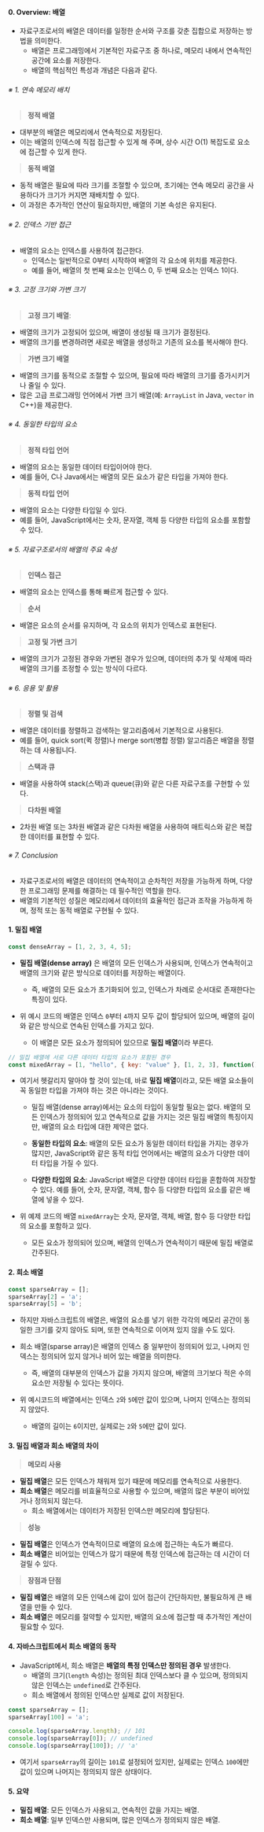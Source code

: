 
#### 0. Overview: 배열

- 자료구조로서의 배열은 데이터를 일정한 순서와 구조를 갖춘 집합으로 저장하는 방법을 의미한다.
	- 배열은 프로그래밍에서 기본적인 자료구조 중 하나로, 메모리 내에서 연속적인 공간에 요소를 저장한다.
	- 배열의 핵심적인 특성과 개념은 다음과 같다.

###### ※ 1. 연속 메모리 배치
> **정적 배열**
- 대부분의 배열은 메모리에서 연속적으로 저장된다.
- 이는 배열의 인덱스에 직접 접근할 수 있게 해 주며, 상수 시간 O(1) 복잡도로 요소에 접근할 수 있게 한다.

> **동적 배열**
- 동적 배열은 필요에 따라 크기를 조절할 수 있으며, 초기에는 연속 메모리 공간을 사용하다가 크기가 커지면 재배치할 수 있다.
- 이 과정은 추가적인 연산이 필요하지만, 배열의 기본 속성은 유지된다.

###### ※ 2. 인덱스 기반 접근
- 배열의 요소는 인덱스를 사용하여 접근한다.
	- 인덱스는 일반적으로 0부터 시작하여 배열의 각 요소에 위치를 제공한다.
	- 예를 들어, 배열의 첫 번째 요소는 인덱스 0, 두 번째 요소는 인덱스 1이다.

###### ※ 3. 고정 크기와 가변 크기
> **고정 크기 배열**:
- 배열의 크기가 고정되어 있으며, 배열이 생성될 때 크기가 결정된다.
- 배열의 크기를 변경하려면 새로운 배열을 생성하고 기존의 요소를 복사해야 한다.

> **가변 크기 배열**
- 배열의 크기를 동적으로 조절할 수 있으며, 필요에 따라 배열의 크기를 증가시키거나 줄일 수 있다. 
- 많은 고급 프로그래밍 언어에서 가변 크기 배열(예: `ArrayList` in Java, `vector` in C++)을 제공한다.

###### ※ 4. 동일한 타입의 요소
>**정적 타입 언어**
- 배열의 요소는 동일한 데이터 타입이어야 한다.
- 예를 들어, C나 Java에서는 배열의 모든 요소가 같은 타입을 가져야 한다.

> **동적 타입 언어**
- 배열의 요소는 다양한 타입일 수 있다.
- 예를 들어, JavaScript에서는 숫자, 문자열, 객체 등 다양한 타입의 요소를 포함할 수 있다.

###### ※ 5. 자료구조로서의 배열의 주요 속성
>**인덱스 접근**
- 배열의 요소는 인덱스를 통해 빠르게 접근할 수 있다.

>**순서**
- 배열은 요소의 순서를 유지하며, 각 요소의 위치가 인덱스로 표현된다.

>**고정 및 가변 크기**
- 배열의 크기가 고정된 경우와 가변된 경우가 있으며, 데이터의 추가 및 삭제에 따라 배열의 크기를 조정할 수 있는 방식이 다르다.

###### ※ 6. 응용 및 활용
>**정렬 및 검색**
- 배열은 데이터를 정렬하고 검색하는 알고리즘에서 기본적으로 사용된다.
- 예를 들어, quick sort(퀵 정렬)나 merge sort(병합 정렬) 알고리즘은 배열을 정렬하는 데 사용됩니다.
  
>**스택과 큐**
- 배열을 사용하여 stack(스택)과 queue(큐)와 같은 다른 자료구조를 구현할 수 있다.
  
>**다차원 배열**
- 2차원 배열 또는 3차원 배열과 같은 다차원 배열을 사용하여 매트릭스와 같은 복잡한 데이터를 표현할 수 있다.

###### ※ 7. Conclusion
- 자료구조로서의 배열은 데이터의 연속적이고 순차적인 저장을 가능하게 하며, 다양한 프로그래밍 문제를 해결하는 데 필수적인 역할을 한다.
- 배열의 기본적인 성질은 메모리에서 데이터의 효율적인 접근과 조작을 가능하게 하며, 정적 또는 동적 배열로 구현될 수 있다.


#### 1. 밀집 배열

```js
const denseArray = [1, 2, 3, 4, 5];
```

- **밀집 배열(dense array)** 은 배열의 모든 인덱스가 사용되며, 인덱스가 연속적이고 배열의 크기와 같은 방식으로 데이터를 저장하는 배열이다.
	- 즉, 배열의 모든 요소가 초기화되어 있고, 인덱스가 차례로 순서대로 존재한다는 특징이 있다.

- 위 예시 코드의 배열은 인덱스 `0`부터 `4`까지 모두 값이 할당되어 있으며, 배열의 길이와 같은 방식으로 연속된 인덱스를 가지고 있다.
	- 이 배열은 모든 요소가 정의되어 있으므로 **밀집 배열**이라 부른다.

```js
// 밀집 배열에 서로 다른 데이터 타입의 요소가 포함된 경우
const mixedArray = [1, "hello", { key: "value" }, [1, 2, 3], function() { return "function"; }];
```
- 여기서 헷갈리지 말아야 할 것이 있는데, 바로 **밀집 배열**이라고, 모든 배열 요소들이 꼭 동일한 타입을 가져야 하는 것은 아니라는 것이다.
	- 밀집 배열(dense array)에서는 요소의 타입이 동일할 필요는 없다. 배열의 모든 인덱스가 정의되어 있고 연속적으로 값을 가지는 것은 밀집 배열의 특징이지만, 배열의 요소 타입에 대한 제약은 없다.
	
	- **동일한 타입의 요소**: 배열의 모든 요소가 동일한 데이터 타입을 가지는 경우가 많지만, JavaScript와 같은 동적 타입 언어에서는 배열의 요소가 다양한 데이터 타입을 가질 수 있다.
	
	- **다양한 타입의 요소**: JavaScript 배열은 다양한 데이터 타입을 혼합하여 저장할 수 있다. 예를 들어, 숫자, 문자열, 객체, 함수 등 다양한 타입의 요소를 같은 배열에 넣을 수 있다.

- 위 예제 코드의 배열 `mixedArray`는 숫자, 문자열, 객체, 배열, 함수 등 다양한 타입의 요소를 포함하고 있다.
	- 모든 요소가 정의되어 있으며, 배열의 인덱스가 연속적이기 때문에 밀집 배열로 간주된다.


#### 2. 희소 배열

```js
const sparseArray = []; 
sparseArray[2] = 'a'; 
sparseArray[5] = 'b';
```

- 하지만 자바스크립트의 배열은, 배열의 요소를 넣기 위한 각각의 메모리 공간이 동일한 크기를 갖지 않아도 되며, 또한 연속적으로 이어져 있지 않을 수도 있다.

- 희소 배열(sparse array)은 배열의 인덱스 중 일부만이 정의되어 있고, 나머지 인덱스는 정의되어 있지 않거나 비어 있는 배열을 의미한다.
	- 즉, 배열의 대부분의 인덱스가 값을 가지지 않으며, 배열의 크기보다 적은 수의 요소만 저장될 수 있다는 뜻이다.

- 위 예시코드의 배열에서는 인덱스 `2`와 `5`에만 값이 있으며, 나머지 인덱스는 정의되지 않았다.
	- 배열의 길이는 `6`이지만, 실제로는 `2`와 `5`에만 값이 있다.


#### 3. 밀집 배열과 희소 배열의 차이

>**메모리 사용**
- **밀집 배열**은 모든 인덱스가 채워져 있기 때문에 메모리를 연속적으로 사용한다.
- **희소 배열**은 메모리를 비효율적으로 사용할 수 있으며, 배열의 많은 부분이 비어있거나 정의되지 않는다. 
	- 희소 배열에서는 데이터가 저장된 인덱스만 메모리에 할당된다.

>**성능**
- **밀집 배열**은 인덱스가 연속적이므로 배열의 요소에 접근하는 속도가 빠르다.
- **희소 배열**은 비어있는 인덱스가 많기 때문에 특정 인덱스에 접근하는 데 시간이 더 걸릴 수 있다.

>**장점과 단점**
- **밀집 배열**은 배열의 모든 인덱스에 값이 있어 접근이 간단하지만, 불필요하게 큰 배열을 만들 수 있다.
- **희소 배열**은 메모리를 절약할 수 있지만, 배열의 요소에 접근할 때 추가적인 계산이 필요할 수 있다.


#### 4. 자바스크립트에서 희소 배열의 동작

- JavaScript에서, 희소 배열은 **배열의 특정 인덱스만 정의된 경우** 발생한다.
	- 배열의 크기(`length` 속성)는 정의된 최대 인덱스보다 클 수 있으며, 정의되지 않은 인덱스는 `undefined`로 간주된다.
	- 희소 배열에서 정의된 인덱스만 실제로 값이 저장된다.

```js
const sparseArray = [];
sparseArray[100] = 'a';

console.log(sparseArray.length); // 101
console.log(sparseArray[0]); // undefined
console.log(sparseArray[100]); // 'a'
```
- 여기서 `sparseArray`의 길이는 `101`로 설정되어 있지만, 실제로는 인덱스 `100`에만 값이 있으며 나머지는 정의되지 않은 상태이다.


#### 5. 요약
- **밀집 배열**: 모든 인덱스가 사용되고, 연속적인 값을 가지는 배열.
- **희소 배열**: 일부 인덱스만 사용되며, 많은 인덱스가 정의되지 않은 배열.